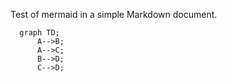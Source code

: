 Test of mermaid in a simple Markdown document.

```mermaid
  graph TD;
      A-->B;
      A-->C;
      B-->D;
      C-->D;
```
